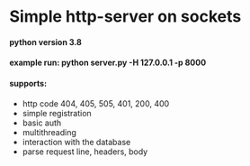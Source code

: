 # Simple http-server on sockets

#### python version 3.8
#### example run: python server.py -H 127.0.0.1 -p 8000

#### supports:
- http code 404, 405, 505, 401, 200, 400
- simple registration
- basic auth
- multithreading
- interaction with the database
- parse request line, headers, body
